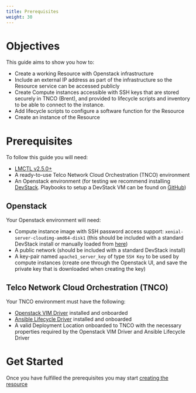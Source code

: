 ```yaml
---
title: Prerequisites
weight: 30
---
```


# Objectives

This guide aims to show you how to: 

- Create a working Resource with Openstack infrastructure
- Include an external IP address as part of the infrastructure so the Resource service can be accessed publicly
- Create Compute instances accessible with SSH keys that are stored securely in TNCO (Brent), and provided to lifecycle scripts and inventory to be able to connect to the instance.
- Add lifecycle scripts to configure a software function for the Resource
- Create an instance of the Resource

# Prerequisites

To follow this guide you will need: 

- [LMCTL v2.5.0+](/reference/lmctl)
- A ready-to-use Telco Network Cloud Orchestration (TNCO) environment
- An Openstack environment (for testing we recommend installing [DevStack](https://docs.openstack.org/devstack/latest/). Playbooks to setup a DevStack VM can be found on [GitHub](https://github.com/accanto-systems/devstack-environment))

## Openstack

Your Openstack environment will need:

- Compute instance image with SSH password access support: `xenial-server-cloudimg-amd64-disk1` (this should be included with a standard DevStack install or manually loaded from [here](https://docs.openstack.org/image-guide/obtain-images.html#ubuntu))
- A public network (should be included with a standard DevStack install)
- A key-pair named `apache1_server_key` of type `SSH Key` to be used by compute instances (create one through the Openstack UI, and save the private key that is downloaded when creating the key)

## Telco Network Cloud Orchestration (TNCO)

Your TNCO environment must have the following: 

- [Openstack VIM Driver](https://github.com/accanto-systems/openstack-vim-driver) installed and onboarded
- [Ansible Lifecycle Driver](https://github.com/accanto-systems/ansible-lifecycle-driver) installed and onboarded
- A valid Deployment Location onboarded to TNCO with the necessary properties required by the Openstack VIM Driver and Ansible Lifecycle Driver

# Get Started

Once you have fulfilled the prerequisites you may start [creating the resource](/user-guides/resource-engineering/resource-packages/brent/infrastructure-keys-resource/creating-resource)